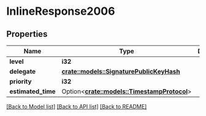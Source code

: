 # InlineResponse2006

## Properties

Name | Type | Description | Notes
------------ | ------------- | ------------- | -------------
**level** | **i32** |  | 
**delegate** | [**crate::models::SignaturePublicKeyHash**](Signature.Public_key_hash.md) |  | 
**priority** | **i32** |  | 
**estimated_time** | Option<[**crate::models::TimestampProtocol**](timestamp.protocol.md)> |  | [optional]

[[Back to Model list]](../README.md#documentation-for-models) [[Back to API list]](../README.md#documentation-for-api-endpoints) [[Back to README]](../README.md)


